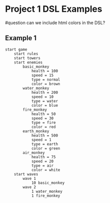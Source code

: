 # Project 1 DSL Examples
#question can we include html colors in the DSL?
## Example 1
```
start game
	start rules
	start towers
	start enemies
		basic_monkey
			health = 100
			speed = 15
			type = normal
			color = brown
		water_monkey
			health = 200
			speed = 10
			type = water
			color = blue
		fire_monkey
			health = 50
			speed = 30
			type = fire
			color = red
		earth_monkey
			health = 500
			speed = 1
			type = earth
			color = green
		air_monkey
			health = 75
			speed = 20
			type = air
			color = white
	start waves
		wave 1
			10 basic_monkey
		wave 2
			1 water_monkey
			1 fire_monkey

```